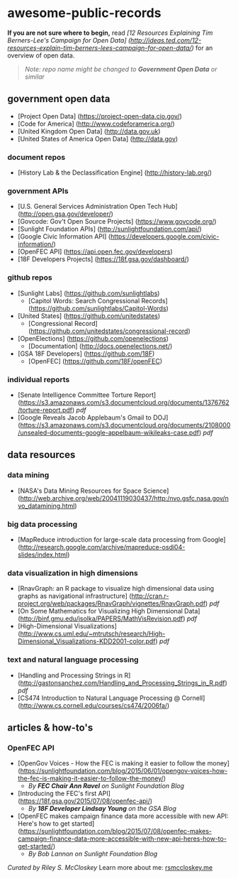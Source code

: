 # awesome-public-records
**If you are not sure where to begin,** read *[12 Resources Explaining Tim Berners-Lee's Campaign for Open Data] (http://ideas.ted.com/12-resources-explain-tim-berners-lees-campaign-for-open-data/)* for an overview of open data.

> _Note: repo name might be changed to **Government Open Data** or similar_



## government open data
- [Project Open Data] (https://project-open-data.cio.gov/)
- [Code for America] (http://www.codeforamerica.org/)
- [United Kingdom Open Data] (http://data.gov.uk)
- [United States of America Open Data] (http://data.gov)

### document repos
- [History Lab & the Declassification Engine] (http://history-lab.org/)

### government APIs
- [U.S. General Services Administration Open Tech Hub] (http://open.gsa.gov/developer/)
- [Govcode: Gov't Open Source Projects] (https://www.govcode.org/)
- [Sunlight Foundation APIs] (http://sunlightfoundation.com/api/)
- [Google Civic Information API] (https://developers.google.com/civic-information/)
- [OpenFEC API] (https://api.open.fec.gov/developers)
- [18F Developers Projects] (https://18f.gsa.gov/dashboard/)

### github repos
- [Sunlight Labs] (https://github.com/sunlightlabs)
  - [Capitol Words: Search Congressional Records] (https://github.com/sunlightlabs/Capitol-Words)
- [United States] (https://github.com/unitedstates)
  - [Congressional Record] (https://github.com/unitedstates/congressional-record)
- [OpenElections] (https://github.com/openelections)
  - [Documentation] (http://docs.openelections.net/)
- [GSA 18F Developers] (https://github.com/18F)
  - [OpenFEC] (https://github.com/18F/openFEC)

### individual reports
- [Senate Intelligence Committee Torture Report] (https://s3.amazonaws.com/s3.documentcloud.org/documents/1376762/torture-report.pdf) *pdf*
- [Google Reveals Jacob Applebaum's Gmail to DOJ] (https://s3.amazonaws.com/s3.documentcloud.org/documents/2108000/unsealed-documents-google-appelbaum-wikileaks-case.pdf) *pdf*

## data resources

### data mining
- [NASA's Data Mining Resources for Space Science] (http://web.archive.org/web/20041119030437/http:/nvo.gsfc.nasa.gov/nvo_datamining.html)

### big data processing
- [MapReduce introduction for large-scale data processing from Google] (http://research.google.com/archive/mapreduce-osdi04-slides/index.html)

### data visualization in high dimensions
- [RnavGraph: an R package to visualize high dimensional data using graphs as navigational infrastructure] (http://cran.r-project.org/web/packages/RnavGraph/vignettes/RnavGraph.pdf) *pdf*
- [On Some Mathematics for Visualizing High Dimensional Data] (http://binf.gmu.edu/jsolka/PAPERS/MathVisRevision.pdf) *pdf*
- [High-Dimensional Visualizations] (http://www.cs.uml.edu/~mtrutsch/research/High-Dimensional_Visualizations-KDD2001-color.pdf) *pdf*

### text and natural language processing
- [Handling and Processing Strings in R] (http://gastonsanchez.com/Handling_and_Processing_Strings_in_R.pdf) *pdf*
- [CS474 Introduction to Natural Language Processing @ Cornell] (http://www.cs.cornell.edu/courses/cs474/2006fa/)

## articles & how-to's
### OpenFEC API
- [OpenGov Voices - How the FEC is making it easier to follow the money] (https://sunlightfoundation.com/blog/2015/06/01/opengov-voices-how-the-fec-is-making-it-easier-to-follow-the-money/)
  - *By __FEC Chair Ann Ravel__ on Sunlight Foundation Blog*
- [Introducing the FEC's first API] (https://18f.gsa.gov/2015/07/08/openfec-api/)
  - *By __18F Developer Lindsay Young__ on the GSA Blog*
- [OpenFEC makes campaign finance data more accessible with new API: Here's how to get started] (https://sunlightfoundation.com/blog/2015/07/08/openfec-makes-campaign-finance-data-more-accessible-with-new-api-heres-how-to-get-started/)
  - *By Bob Lannon on Sunlight Foundation Blog*


*Curated by Riley S. McCloskey*
Learn more about me:
[rsmccloskey.me](http://rsmccloskey.me)
